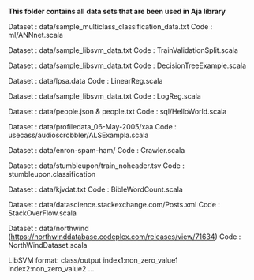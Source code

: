 **This folder contains all data sets that are been used in Aja library**



Dataset : data/sample_multiclass_classification_data.txt
Code    : ml/ANNnet.scala

Dataset : data/sample_libsvm_data.txt
Code    : TrainValidationSplit.scala

Dataset : data/sample_libsvm_data.txt
Code    : DecisionTreeExample.scala

Dataset : data/lpsa.data
Code    : LinearReg.scala

Dataset : data/sample_libsvm_data.txt
Code    : LogReg.scala

Dataset : data/people.json & people.txt
Code    : sql/HelloWorld.scala

Dataset : data/profiledata_06-May-2005/xaa
Code    : usecass/audioscrobbler/ALSExampla.scala

Dataset : data/enron-spam-ham/
Code    : Crawler.scala

Dataset : data/stumbleupon/train_noheader.tsv
Code    : stumbleupon.classification

Dataset : data/kjvdat.txt
Code    : BibleWordCount.scala

Dataset : data/datascience.stackexchange.com/Posts.xml
Code    : StackOverFlow.scala

Dataset : data/northwind (https://northwinddatabase.codeplex.com/releases/view/71634)
Code    : NorthWindDataset.scala

LibSVM format:
class/output index1:non_zero_value1 index2:non_zero_value2 ...

